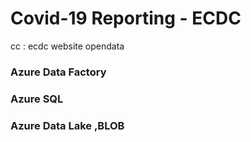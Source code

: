 # Covid-19 Reporting - ECDC
cc : ecdc website opendata

### Azure Data Factory
### Azure SQL
### Azure Data Lake ,BLOB
